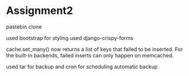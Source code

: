 # Assignment2
pastebin clone

used bootstrap for styling
used django-crispy-forms

cache.set_many() now returns a list of keys that failed to be inserted. For the built-in backends, failed inserts can only happen on memcached.

used tar for backup and cron for scheduling automatic backup


